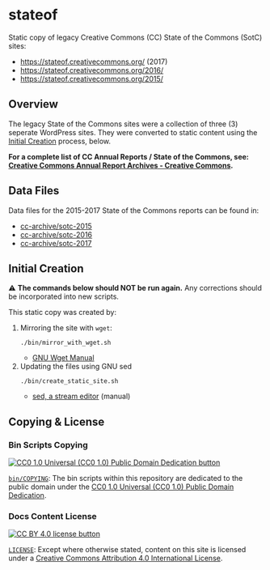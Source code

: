 # stateof

Static copy of legacy Creative Commons (CC) State of the Commons (SotC) sites:
- https://stateof.creativecommons.org/ (2017)
- https://stateof.creativecommons.org/2016/
- https://stateof.creativecommons.org/2015/


## Overview

The legacy State of the Commons sites were a collection of three (3) seperate
WordPress sites. They were converted to static content using the [Initial
Creation](#initial-creation) process, below.

**For a complete list of CC Annual Reports / State of the Commons, see:
[Creative Commons Annual Report Archives - Creative
Commons][tag-annual-report].**

[tag-annual-report]: https://creativecommons.org/tag/creative-commons-annual-report/


## Data Files

Data files for the 2015-2017 State of the Commons reports can be found in:
- [cc-archive/sotc-2015](https://github.com/cc-archive/sotc-2015)
- [cc-archive/sotc-2016](https://github.com/cc-archive/sotc-2016)
- [cc-archive/sotc-2017](https://github.com/cc-archive/sotc-2017)


## Initial Creation

:warning: **The commands below should NOT be run again.** Any corrections
should be incorporated into new scripts.

This static copy was created by:
1. Mirroring the site with `wget`:
    ```shell
    ./bin/mirror_with_wget.sh
    ```
   - [GNU Wget Manual](http://www.gnu.org/software/wget/manual/wget.html)
2. Updating the files using GNU sed
    ```shell
    ./bin/create_static_site.sh
    ```
   - [sed, a stream editor](https://www.gnu.org/software/sed/manual/sed.html)
     (manual)


## Copying & License


### Bin Scripts Copying

[![CC0 1.0 Universal (CC0 1.0) Public Domain Dedication
button][cc-zero-png]][cc-zero]

[`bin/COPYING`](bin/COPYING): The bin scripts within this repository are
dedicated to the public domain under the [CC0 1.0 Universal (CC0 1.0) Public
Domain Dedication][cc-zero].

[cc-zero-png]: https://licensebuttons.net/l/zero/1.0/88x31.png "CC0 1.0 Universal (CC0 1.0) Public Domain Dedication button"
[cc-zero]: https://creativecommons.org/publicdomain/zero/1.0/


### Docs Content License

[![CC BY 4.0 license button][cc-by-png]][cc-by]

[`LICENSE`](LICENSE): Except where otherwise stated, content on this site is
licensed under a [Creative Commons Attribution 4.0 International
License][cc-by].

[cc-by-png]: https://licensebuttons.net/l/by/4.0/88x31.png#floatleft "CC BY 4.0 license button"
[cc-by]: https://creativecommons.org/licenses/by/4.0/ "Creative Commons Attribution 4.0 International License"

